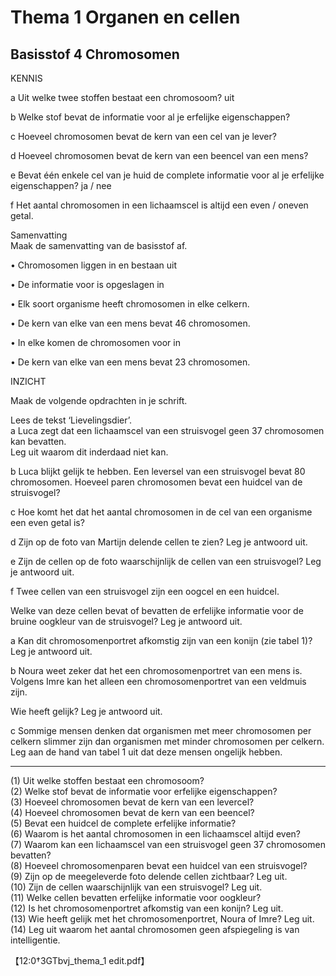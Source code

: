 # Thema 1 Organen en cellen

## Basisstof 4 Chromosomen

KENNIS  

a Uit welke twee stoffen bestaat een chromosoom? uit  

b Welke stof bevat de informatie voor al je erfelijke eigenschappen?  

c Hoeveel chromosomen bevat de kern van een cel van je lever?  

d Hoeveel chromosomen bevat de kern van een beencel van een mens?  

e Bevat één enkele cel van je huid de complete informatie voor al je erfelijke eigenschappen? ja / nee  

f Het aantal chromosomen in een lichaamscel is altijd een even / oneven getal.

Samenvatting  
Maak de samenvatting van de basisstof af.

• Chromosomen liggen in en bestaan uit  

• De informatie voor is opgeslagen in  

• Elk soort organisme heeft chromosomen in elke celkern.  

• De kern van elke van een mens bevat 46 chromosomen.  

• In elke komen de chromosomen voor in  

• De kern van elke van een mens bevat 23 chromosomen.

INZICHT  

Maak de volgende opdrachten in je schrift.

Lees de tekst ‘Lievelingsdier’.  
a Luca zegt dat een lichaamscel van een struisvogel geen 37 chromosomen kan bevatten.  
Leg uit waarom dit inderdaad niet kan.  

b Luca blijkt gelijk te hebben. Een leversel van een struisvogel bevat 80 chromosomen. Hoeveel paren chromosomen bevat een huidcel van de struisvogel?  

c Hoe komt het dat het aantal chromosomen in de cel van een organisme een even getal is?  

d Zijn op de foto van Martijn delende cellen te zien? Leg je antwoord uit.  

e Zijn de cellen op de foto waarschijnlijk de cellen van een struisvogel? Leg je antwoord uit.  

f Twee cellen van een struisvogel zijn een oogcel en een huidcel.  

Welke van deze cellen bevat of bevatten de erfelijke informatie voor de bruine oogkleur van de struisvogel? Leg je antwoord uit.  

a Kan dit chromosomenportret afkomstig zijn van een konijn (zie tabel 1)? Leg je antwoord uit.  

b Noura weet zeker dat het een chromosomenportret van een mens is. Volgens Imre kan het alleen een chromosomenportret van een veldmuis zijn.  

Wie heeft gelijk? Leg je antwoord uit.  

c Sommige mensen denken dat organismen met meer chromosomen per celkern slimmer zijn dan organismen met minder chromosomen per celkern.  
Leg aan de hand van tabel 1 uit dat deze mensen ongelijk hebben.

---

(1) Uit welke stoffen bestaat een chromosoom?  
(2) Welke stof bevat de informatie voor erfelijke eigenschappen?  
(3) Hoeveel chromosomen bevat de kern van een levercel?  
(4) Hoeveel chromosomen bevat de kern van een beencel?  
(5) Bevat een huidcel de complete erfelijke informatie?  
(6) Waarom is het aantal chromosomen in een lichaamscel altijd even?  
(7) Waarom kan een lichaamscel van een struisvogel geen 37 chromosomen bevatten?  
(8) Hoeveel chromosomenparen bevat een huidcel van een struisvogel?  
(9) Zijn op de meegeleverde foto delende cellen zichtbaar? Leg uit.  
(10) Zijn de cellen waarschijnlijk van een struisvogel? Leg uit.  
(11) Welke cellen bevatten erfelijke informatie voor oogkleur?  
(12) Is het chromosomenportret afkomstig van een konijn? Leg uit.  
(13) Wie heeft gelijk met het chromosomenportret, Noura of Imre? Leg uit.  
(14) Leg uit waarom het aantal chromosomen geen afspiegeling is van intelligentie.

【12:0†3GTbvj_thema_1 edit.pdf】